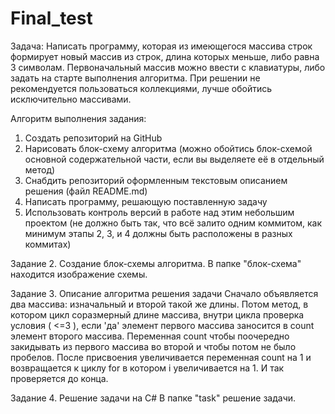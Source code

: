 # Final_test
Задача: 
Написать программу, которая из имеющегося массива строк формирует новый массив из строк, длина 
которых меньше, либо равна 3 символам. Первоначальный массив можно ввести с клавиатуры, либо задать на старте выполнения алгоритма.
При решении не рекомендуется пользоваться коллекциями, лучше обойтись исключительно массивами.

Алгоритм выполнения задания:
1. Создать репозиторий на GitHub
2. Нарисовать блок-схему алгоритма (можно обойтись блок-схемой основной содержательной части, если вы выделяете её в отдельный метод)
3. Снабдить репозиторий оформленным текстовым описанием решения (файл README.md)
4. Написать программу, решающую поставленную задачу
5. Использовать контроль версий в работе над этим небольшим проектом (не должно быть так, что всё залито одним коммитом, 
   как минимум этапы 2, 3, и 4 должны быть расположены в разных коммитах)
   
   
Задание 2. Создание блок-схемы алгоритма.
В папке "блок-схема" находится изображение схемы.


Задание 3. Описание алгоритма решения задачи
Сначало объявляется два массива: изначальный и второй такой же длины. Потом метод, в котором цикл соразмерный длине массива, внутри цикла проверка условия ( <=3 ), если 'да' элемент первого массива заносится в count элемент второго массива. Переменная count чтобы поочередно закидывать из первого массива во второй и чтобы потом не было пробелов. После присвоения увеличивается переменная count на 1 и возвращается к циклу for в котором i увеличивается на 1. И так проверяется до конца.


Задание 4. Решение задачи на C#
В папке "task" решение задачи.
